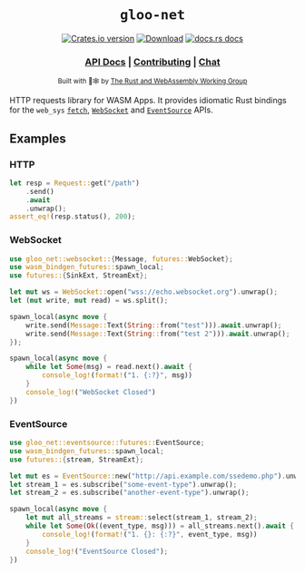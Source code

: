 <div align="center">

  <h1><code>gloo-net</code></h1>

  <p>
    <a href="https://crates.io/crates/gloo-net"><img src="https://img.shields.io/crates/v/gloo-net.svg?style=flat-square" alt="Crates.io version" /></a>
    <a href="https://crates.io/crates/gloo-net"><img src="https://img.shields.io/crates/d/gloo-net.svg?style=flat-square" alt="Download" /></a>
    <a href="https://docs.rs/gloo-net"><img src="https://img.shields.io/badge/docs-latest-blue.svg?style=flat-square" alt="docs.rs docs" /></a>
  </p>

  <h3>
    <a href="https://docs.rs/gloo-net">API Docs</a>
    <span> | </span>
    <a href="https://github.com/rustwasm/gloo/blob/master/CONTRIBUTING.md">Contributing</a>
    <span> | </span>
    <a href="https://discordapp.com/channels/442252698964721669/443151097398296587">Chat</a>
  </h3>

<sub>Built with 🦀🕸 by <a href="https://rustwasm.github.io/">The Rust and WebAssembly Working Group</a></sub>
</div>

HTTP requests library for WASM Apps. It provides idiomatic Rust bindings for the `web_sys` [`fetch`](https://developer.mozilla.org/en-US/docs/Web/API/Fetch_API), [`WebSocket`](https://developer.mozilla.org/en-US/docs/Web/API/WebSocket) and [`EventSource`](https://developer.mozilla.org/en-US/docs/Web/API/EventSource) APIs.

## Examples

### HTTP

```rust
let resp = Request::get("/path")
    .send()
    .await
    .unwrap();
assert_eq!(resp.status(), 200);
```

### WebSocket

```rust
use gloo_net::websocket::{Message, futures::WebSocket};
use wasm_bindgen_futures::spawn_local;
use futures::{SinkExt, StreamExt};

let mut ws = WebSocket::open("wss://echo.websocket.org").unwrap();
let (mut write, mut read) = ws.split();

spawn_local(async move {
    write.send(Message::Text(String::from("test"))).await.unwrap();
    write.send(Message::Text(String::from("test 2"))).await.unwrap();
});

spawn_local(async move {
    while let Some(msg) = read.next().await {
        console_log!(format!("1. {:?}", msg))
    }
    console_log!("WebSocket Closed")
})
```

### EventSource

```rust
use gloo_net::eventsource::futures::EventSource;
use wasm_bindgen_futures::spawn_local;
use futures::{stream, StreamExt};

let mut es = EventSource::new("http://api.example.com/ssedemo.php").unwrap();
let stream_1 = es.subscribe("some-event-type").unwrap();
let stream_2 = es.subscribe("another-event-type").unwrap();

spawn_local(async move {
    let mut all_streams = stream::select(stream_1, stream_2);
    while let Some(Ok((event_type, msg))) = all_streams.next().await {
        console_log!(format!("1. {}: {:?}", event_type, msg))
    }
    console_log!("EventSource Closed");
})
```
